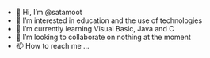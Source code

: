 - 👋 Hi, I’m @satamoot
- 👀 I’m interested in education and the use of technologies
- 🌱 I’m currently learning Visual Basic, Java and C
- 💞️ I’m looking to collaborate on nothing at the moment
- 📫 How to reach me ...

<!---
satamoot/satamoot is a ✨ special ✨ repository because its `README.md` (this file) appears on your GitHub profile.
You can click the Preview link to take a look at your changes.
--->
